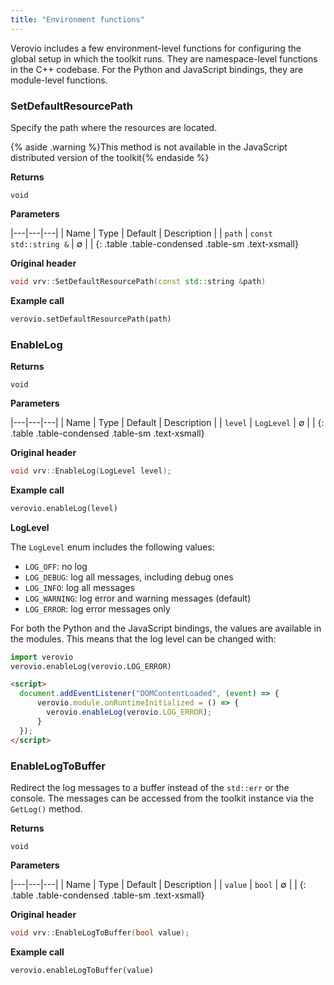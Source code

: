 ```yaml
---
title: "Environment functions"
---
```


Verovio includes a few environment-level functions for configuring the global setup in which the toolkit runs. They are namespace-level functions in the C++ codebase. For the Python and JavaScript bindings, they are module-level functions.

### SetDefaultResourcePath

Specify the path where the resources are located.

{% aside .warning %}This method is not available in the JavaScript distributed version of the toolkit{% endaside %}

**Returns**

`void`

**Parameters**

|---|---|---|
| Name | Type | Default | Description |
| `path` | `const std::string &` | ∅ |  |
{: .table .table-condensed .table-sm .text-xsmall}

**Original header**

```cpp
void vrv::SetDefaultResourcePath(const std::string &path)
```

**Example call**

```python
verovio.setDefaultResourcePath(path)
```

### EnableLog

**Returns**

`void`

**Parameters**

|---|---|---|
| Name | Type | Default | Description |
| `level` | `LogLevel` | ∅ |  |
{: .table .table-condensed .table-sm .text-xsmall}

**Original header**

```cpp
void vrv::EnableLog(LogLevel level);
```

**Example call**

```python
verovio.enableLog(level)
```

**LogLevel**

The `LogLevel` enum includes the following values:
* `LOG_OFF`: no log
* `LOG_DEBUG`: log all messages, including debug ones
* `LOG_INFO`: log all messages
* `LOG_WARNING`: log error and warning messages (default)
* `LOG_ERROR`: log error messages only

For both the Python and the JavaScript bindings, the values are available in the modules. This means that the log level can be changed with:

```python
import verovio
verovio.enableLog(verovio.LOG_ERROR)
```

```html
<script>
  document.addEventListener("DOMContentLoaded", (event) => {
      verovio.module.onRuntimeInitialized = () => {
        verovio.enableLog(verovio.LOG_ERROR);
      }
  });
</script>
```

### EnableLogToBuffer

Redirect the log messages to a buffer instead of the `std::err` or the console. The messages can be accessed from the toolkit instance via the `GetLog()` method.

**Returns**

`void`

**Parameters**

|---|---|---|
| Name | Type | Default | Description |
| `value` | `bool` | ∅ |  |
{: .table .table-condensed .table-sm .text-xsmall}

**Original header**

```cpp
void vrv::EnableLogToBuffer(bool value);
```

**Example call**

```python
verovio.enableLogToBuffer(value)
```

